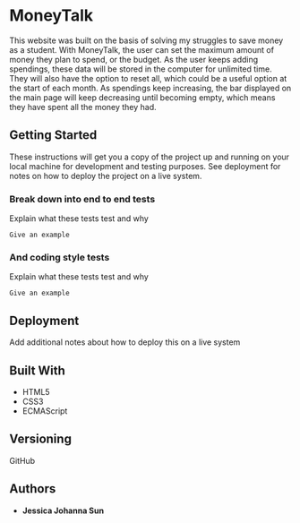 # MoneyTalk

This website was built on the basis of solving my struggles to save money as a student. 
With MoneyTalk, the user can set the maximum amount of money they plan to spend, or the budget. As the user keeps adding spendings,
these data will be stored in the computer for unlimited time. They will also have the option to reset all, which could be a useful
option at the start of each month.
As spendings keep increasing, the bar displayed on the main page will keep decreasing until becoming empty, which means they have
spent all the money they had.

## Getting Started

These instructions will get you a copy of the project up and running on your local machine for development and testing purposes. See deployment for notes on how to deploy the project on a live system.

### Break down into end to end tests

Explain what these tests test and why

```
Give an example
```

### And coding style tests

Explain what these tests test and why

```
Give an example
```

## Deployment

Add additional notes about how to deploy this on a live system

## Built With

* HTML5
* CSS3
* ECMAScript

## Versioning

GitHub

## Authors

* **Jessica Johanna Sun** 
